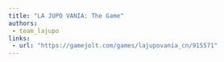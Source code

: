 ```yaml
---
title: "LA JUPO VANIA: The Game"
authors:
 - team_lajupo
links:
 - url: "https://gamejolt.com/games/lajupovania_cn/915571"
---
```


